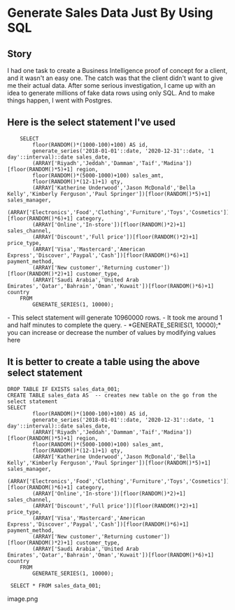 # Generate Sales Data Just By Using SQL

## Story
<p>
I had one task to create a Business Intelligence proof of concept for a client, and it wasn't an easy one. The catch was that the client didn't want to give me their actual data. After some serious investigation, I came up with an idea to generate millions of fake data rows using only SQL. And to make things happen, I went with Postgres.
</p>

## Here is the select statement I've used

```
	SELECT
        floor(RANDOM()*(1000-100)+100) AS id,
        generate_series('2018-01-01'::date, '2020-12-31'::date, '1 day'::interval)::date sales_date,
        (ARRAY['Riyadh','Jeddah','Dammam','Taif','Madina'])[floor(RANDOM()*5)+1] region,
        floor(RANDOM()*(5000-1000)+100) sales_amt,
        floor(RANDOM()*(12-1)+1) qty,
        (ARRAY['Katherine Underwood','Jason McDonald','Bella Kelly','Kimberly Ferguson','Paul Springer'])[floor(RANDOM()*5)+1] sales_manager,
        (ARRAY['Electronics','Food','Clothing','Furniture','Toys','Cosmetics'])[floor(RANDOM()*6)+1] category,
        (ARRAY['Online','In-store'])[floor(RANDOM()*2)+1] sales_channel,
        (ARRAY['Discount','Full price'])[floor(RANDOM()*2)+1] price_type,
        (ARRAY['Visa','Mastercard','American Express','Discover','Paypal','Cash'])[floor(RANDOM()*6)+1] payment_method,
        (ARRAY['New customer','Returning customer'])[floor(RANDOM()*2)+1] customer_type,
        (ARRAY['Saudi Arabia','United Arab Emirates','Qatar','Bahrain','Oman','Kuwait'])[floor(RANDOM()*6)+1] country
	FROM 
        GENERATE_SERIES(1, 10000);
```
<p>
    - This select statement will generate 10960000 rows. 
    - It took me around 1 and half minutes to complete the query.  
    -  *GENERATE_SERIES(1, 10000);* you can increase or decrease the number of values by modifying values here
</p>

## It is better to create a table using the above select statement

```
DROP TABLE IF EXISTS sales_data_001;
CREATE TABLE sales_data AS  -- creates new table on the go from the select statement 
SELECT
        floor(RANDOM()*(1000-100)+100) AS id,
        generate_series('2018-01-01'::date, '2020-12-31'::date, '1 day'::interval)::date sales_date,
        (ARRAY['Riyadh','Jeddah','Dammam','Taif','Madina'])[floor(RANDOM()*5)+1] region,
        floor(RANDOM()*(5000-1000)+100) sales_amt,
        floor(RANDOM()*(12-1)+1) qty,
        (ARRAY['Katherine Underwood','Jason McDonald','Bella Kelly','Kimberly Ferguson','Paul Springer'])[floor(RANDOM()*5)+1] sales_manager,
        (ARRAY['Electronics','Food','Clothing','Furniture','Toys','Cosmetics'])[floor(RANDOM()*6)+1] category,
        (ARRAY['Online','In-store'])[floor(RANDOM()*2)+1] sales_channel,
        (ARRAY['Discount','Full price'])[floor(RANDOM()*2)+1] price_type,
        (ARRAY['Visa','Mastercard','American Express','Discover','Paypal','Cash'])[floor(RANDOM()*6)+1] payment_method,
        (ARRAY['New customer','Returning customer'])[floor(RANDOM()*2)+1] customer_type,
        (ARRAY['Saudi Arabia','United Arab Emirates','Qatar','Bahrain','Oman','Kuwait'])[floor(RANDOM()*6)+1] country
	FROM 
        GENERATE_SERIES(1, 10000);

 SELECT * FROM sales_data_001;       

```

image.png
